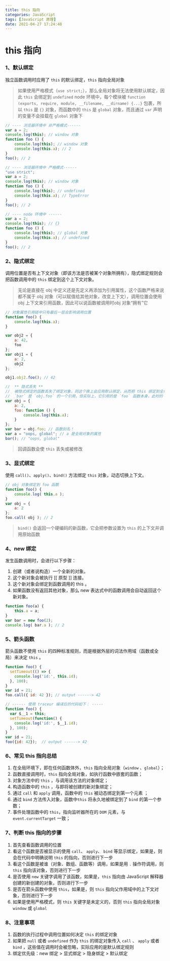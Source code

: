 ```yaml
---
title: this 指向
categories: JavaScript
tags: [JavaScript 原理]
date: 2021-04-27 17:24:48
---
```


# this 指向

### 1、默认绑定

独立函数调用时应用了 `this` 的默认绑定，`this` 指向全局对象


> 如果使用严格模式（`use strict;`），那么全局对象将无法使用默认绑定，因此 `this` 会绑定到 `undefined`
> node 环境中，每个模块被 `function (exports, require, module, __filename, __dirname) {...}` 包裹，所以 `this` 是 `{}` 对象，而函数中的 `this` 是 `global` 对象，而且通过 `var` 声明的变量不会挂载在 `global` 对象下


```js
// ---- 浏览器环境中 非严格模式------
var a = 2;
console.log(this); // window 对象
function foo () {
    console.log(this); // window 对象
    console.log(this.a); // 2
}
foo(); // 2

```

```js
// ---- 浏览器环境中 严格模式------
"use strict";
var a = 2;
console.log(this); // window 对象
function foo () {
    console.log(this); // undefined
    console.log(this.a); // TypeError
}
foo(); // 2

```

```js
// ---- node 环境中 ------
var a = 2;
console.log(this); // {}
function foo () {
    console.log(this); // global 对象
    console.log(this.a); // undefined
}
foo(); // 2
```

### 2、隐式绑定

调用位置是否有上下文对象（即该方法是否被某个对象所拥有），隐式绑定规则会把函数调用中的 `this` 绑定到这个上下文对象。

> 无论是直接在 obj 中定义还是先定义再添加为引用属性，这个函数严格来说都不属于 obj 对象（可以赋值给其他对象，改变上下文），调用位置会使用 obj 上下文来引用函数，因此可以说函数被调用时obj 对象“拥有”它

```js
// 对象属性引用链中只有最后一层会影响调用位置
function foo() {
    console.log(this.a);
}

var obj2 = {
    a: 42,
    foo
};
var obj1 = {
    a: 2,
    obj2
};

obj1.obj2.foo(); // 42

```

```js
//  ** 隐式丢失 **
//  被隐式绑定的函数丢失了绑定对象，则这个换上会应用默认绑定，从而把 this 绑定到全局对象或者 undefined 
//  `bar` 是 `obj.foo` 的一个引用，但实际上，它引用的是 `foo` 函数本身，此时的 `bar()` 其实是一个不带任何修饰的函数调用，应用了默认绑定。
var obj = {
    a: 2,
    foo: function () {
        console.log(this.a);
    }
};
var bar = obj.foo; // 函数别名！
var a = "oops, global"; // a 是全局对象的属性
bar(); // "oops, global"

```

> 回调函数会使 `this` 丢失或被修改

### 3、显式绑定

使用 `call()`、`apply()`、`bind()` 方法绑定 `this` 对象，动态切换上下文。

```js
// obj 对象绑定到 foo 函数
function foo() {
    console.log( this.a );
}
var obj = {
    a: 2
};
foo.call( obj ); // 2

```

> `bind()` 会返回一个硬编码的新函数，它会把参数设置为 `this` 的上下文并调用原始函数

### 4、new 绑定

发生函数调用时，会进行以下步骤：

1.  创建（或者说构造）一个全新的对象。
2.  这个新对象会被执行 [[ 原型 ]] 连接。
3.  这个新对象会绑定到函数调用的 this 。
4.  如果函数没有返回其他对象，那么 new 表达式中的函数调用会自动返回这个新对象。

```js
function foo(a) {
    this.a = a;
}
var bar = new foo(2);
console.log( bar.a ); // 2

```

### 5、箭头函数

箭头函数不使用 `this` 的四种标准规则，而是根据外层的词法作用域（函数或全局）来决定 `this` 。

```js
function foo() {
  setTimeout(() => {
    console.log('id:', this.id);
  }, 100);
}
var id = 21;
foo.call({ id: 42 }); // output ------> 42

// ------ 使用 traceur 编译后的代码如下： -----
function foo() {
  var $__1 = this;
  setTimeout(function() {
    console.log('id:', $__1.id);
  }, 100);
}
var id = 21;
foo({id: 42});  // output ------> 42

```

### 6、常见 this 指向总结
1.  在全局环境下，即在任何函数体外，`this` 指向全局对象（`window` 、`global`）；
2.  函数直接调用时，`this` 指向全局对象，如执行函数中嵌套的函数；
3.  对象方法中的 `this` ，与调用该方法的对象绑定；
4.  构造函数中的 `this` ，与即将被创建的新对象绑定；
5.  通过 `call` 和 `apply` 调用，函数中的 `this` 被动态绑定到第一个元素 ；
6.  通过 `bind` 方法传入对象，函数中`this` 将永久地被绑定到了 `bind` 的第一个参数；
7.  事件处理函数中的 `this`，指向监听器所在的 `DOM` 元素，与 `event.currentTarget` 一致；


### 7、判断 this 指向的步骤 
1. 首先查看函数调用的位置
2. 看这个函数是否被显示的使用 `call`、 `apply`、 `bind` 等显示绑定，如果是，则会在代码中明确说明 `this` 的指向，否则进行下一步
3. 看这个函数是被谁（对象、数组、函数等）调用，如果是用 `.` 操作符调用，则 `this` 指向该对象，否则进行下一步
4. 是否使用 `new` 关键字调用了该函数，如果是，`this` 指向由 JavaScript 解释器创建的新创建的对象，否则进行下一步
5. 是否在箭头函数中使用 `this`，如果是，则 `this` 指向父作用域中的上下文对象，否则进行下一步
6. 如果是使用严格模式，则 `this` 关键字是未定义的，否则 `this` 指向全局对象 `window` 或 `global`


### 8、注意事项
1. 函数的执行过程中调用位置如何决定 `this` 的绑定对象
2. 如果把 `null` 或者 `undefined` 作为 `this` 的绑定对象传入 `call` 、 `apply` 或者 `bind` ，这些值在调用时会被忽略，实际应用的是默认绑定规则
3. 绑定优先级：new 绑定 > 显式绑定 > 隐身绑定 > 默认绑定